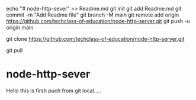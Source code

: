 echo "# node-http-sever" >> Readme.md
git init
git add Readme.md
git commit -m "Add Readme file"
git branch -M main
git remote add origin https://github.com/techclass-of-education/node-http-server.git
git push -u origin main


git clone https://github.com/techclass-of-education/node-http-server.git

git pull

# node-http-sever


Hello this is firsh puch from git local.....
